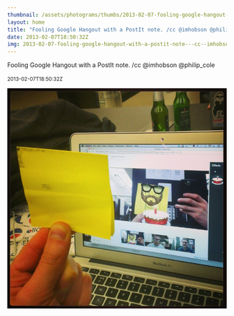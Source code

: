 ```yaml
---
thumbnail: /assets/photograms/thumbs/2013-02-07-fooling-google-hangout-with-a-postit-note---cc--imhobson--philip-cole.jpg
layout: home
title: "Fooling Google Hangout with a PostIt note. /cc @imhobson @philip_cole"
date: 2013-02-07T18:50:32Z
img: 2013-02-07-fooling-google-hangout-with-a-postit-note---cc--imhobson--philip-cole.jpg
---
```


Fooling Google Hangout with a PostIt note. /cc @imhobson @philip_cole

<small>2013-02-07T18:50:32Z</small>

![Fooling Google Hangout with a PostIt note. /cc @imhobson @philip_cole](/assets/photograms/original/2013-02-07-fooling-google-hangout-with-a-postit-note---cc--imhobson--philip-cole.jpg)
